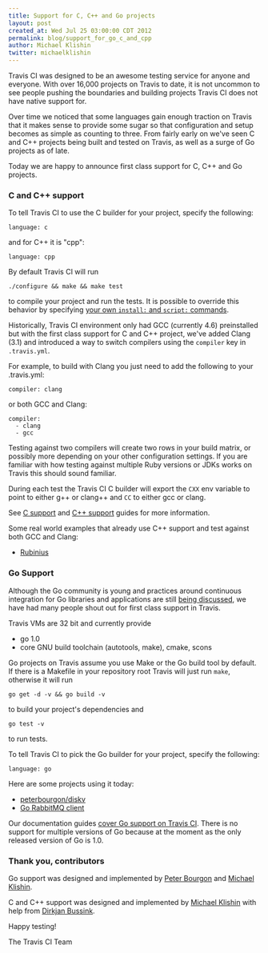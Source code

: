 ```yaml
---
title: Support for C, C++ and Go projects
layout: post
created_at: Wed Jul 25 03:00:00 CDT 2012
permalink: blog/support_for_go_c_and_cpp
author: Michael Klishin
twitter: michaelklishin
---
```


Travis CI was designed to be an awesome testing service for anyone and everyone. With over 16,000 projects
on Travis to date, it is not uncommon to see people pushing the boundaries and building projects Travis CI does not have native support for.

Over time we noticed that some languages gain enough traction on Travis that it makes sense to provide some sugar so that configuration and setup becomes as simple as counting to three. From fairly early on
we've seen C and C++ projects being built and tested on Travis, as well as a surge of Go projects as of late. 

Today we are happy to announce first class support for C, C++ and Go projects.



### C and C++ support

To tell Travis CI to use the C builder for your project, specify the following:

    language: c

and for C++ it is "cpp":

    language: cpp

By default Travis CI will run

    ./configure && make && make test

to compile your project and run the tests. It is possible to override this behavior by specifying [your own `install:` and `script:` commands](http://about.travis-ci.org/docs/user/build-configuration/).

Historically, Travis CI environment only had GCC (currently 4.6) preinstalled but with the first class support for C and C++ project, we've added Clang (3.1) and introduced a way to switch compilers using the `compiler` key in `.travis.yml`. 

For example, to build with Clang you just need to add the following to your .travis.yml:

    compiler: clang

or both GCC and Clang:

    compiler:
      - clang
      - gcc

Testing against two compilers will create two rows in your build matrix, or possibly more depending on your other configuration settings.  If you are familiar with how testing against multiple Ruby versions or JDKs works on Travis this should sound familiar. 

During each test the Travis CI C builder will export the `CXX` env variable to point to either g++ or clang++ and `CC` to either gcc or clang.

See [C support](http://about.travis-ci.org/docs/user/languages/c/) and [C++ support](http://about.travis-ci.org/docs/user/languages/cpp/) guides for more information.

Some real world examples that already use C++ support and test against both GCC and Clang:

 * [Rubinius](https://github.com/rubinius/rubinius/blob/master/.travis.yml)



### Go Support

Although the Go community is young and practices around continuous integration for Go libraries and applications are still [being discussed](https://groups.google.com/forum/?fromgroups#!topic/golang-nuts/t01qsI40ms4), we have had many people shout out for first class support in Travis.

Travis VMs are 32 bit and currently provide

 * go 1.0
 * core GNU build toolchain (autotools, make), cmake, scons

Go projects on Travis assume you use Make or the Go build tool by default. If there is a Makefile in your repository root Travis will just run `make`, otherwise it will run

    go get -d -v && go build -v

to build your project's dependencies and

    go test -v

to run tests.

To tell Travis CI to pick the Go builder for your project, specify the following:

    language: go

Here are some projects using it today:

 * [peterbourgon/diskv](https://github.com/peterbourgon/diskv/blob/master/.travis.yml)
 * [Go RabbitMQ client](https://github.com/streadway/amqp/blob/master/.travis.yml)

Our documentation guides [cover Go support on Travis CI](http://about.travis-ci.org/docs/user/languages/go/). There is no support for multiple versions of Go because at the moment as the only released version of Go is 1.0.



### Thank you, contributors

Go support was designed and implemented by [Peter Bourgon](https://github.com/peterbourgon) and [Michael Klishin](http://twitter.com/michaelklishin).

C and C++ support was designed and implemented by [Michael Klishin](http://twitter.com/michaelklishin) with help from [Dirkjan Bussink](https://github.com/dbussink).

Happy testing!


The Travis CI Team

